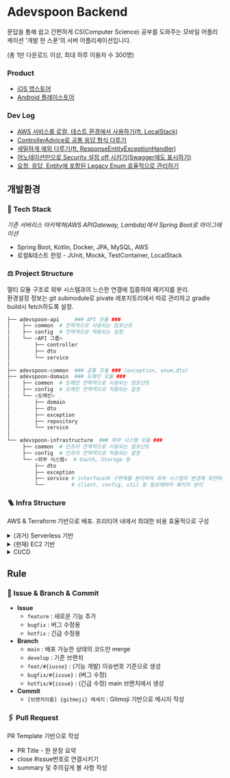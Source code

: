# Adevspoon Backend
문답을 통해 쉽고 간편하게 CS(Computer Science) 공부를 도와주는 모바일 어플리케이션 '개발 한 스푼'의 서버 어플리케이션입니다.

(총 1만 다운로드 이상, 최대 하루 이용자 수 300명)

### Product
- [iOS 앱스토어](https://apps.apple.com/kr/app/%EA%B0%9C%EB%B0%9C-%ED%95%9C-%EC%8A%A4%ED%91%BC/id1638716398)  
- [Android 플레이스토어](https://play.google.com/store/apps/details?id=com.adevspoon.adevspoon&hl=ko&gl=US)

### Dev Log
- [AWS 서비스를 로컬, 테스트 환경에서 사용하기(ft. LocalStack)]()
- [ControllerAdvice로 공통 응답 형식 다루기]()
- [세밀하게 예외 다루기(ft. ResponseEntityExceptionHandler)]()
- [어노테이션만으로 Security 설정 off 시키기(Swagger에도 표시하기)]()
- [요청, 응답, Entity에 포함된 Legacy Enum 효율적으로 관리하기]()


## 개발환경
### 🔨 Tech Stack
*기존 서버리스 아키텍쳐(AWS APIGateway, Lambda)에서 Spring Boot로 마이그레이션*  
- Spring Boot, Kotlin, Docker, JPA, MySQL, AWS
- 로컬&테스트 한정 - JUnit, Mockk, TestContainer, LocalStack

### ⚖️ Project Structure
멀티 모듈 구조로 외부 시스템과의 느슨한 연결에 집중하여 패키지를 분리.  
환경설정 정보는 git submodule로 pivate 레포지토리에서 따로 관리하고 gradle build시 fetch하도록 설정.
```bash
├── adevspoon-api     ### API 모듈 ###
│    ├── common  # 전역적으로 사용되는 컴포넌트  
│    ├── config  # 전역적으로 적용되는 설정
│    └── <API 그룹>
│        ├── controller
│        ├── dto
│        └── service 
│
├── adevspoon-common  ### 공통 모듈 ### (exception, enum,dto) 
├── adevspoon-domain  ### 도메인 모듈 ###     
│    ├── common  # 도메인 전역적으로 사용되는 컴포넌트
│    ├── config  # 도메인 전역적으로 적용되는 설정
│    └── <도메인> 
│        ├── domain
│        ├── dto
│        ├── exception
│        ├── repository
│        └── service
│
└── adevspoon-infrastructure  ### 외부 시스템 모듈 ### 
     ├── common  # 인프라 전역적으로 사용되는 컴포넌트
     ├── config  # 인프라 전역적으로 적용되는 설정
     └── <외부 시스템>  # Oauth, Storage 등 
         ├── dto
         ├── exception
         ├── service # interface와 구현체를 분리하여 외부 시스템의 변경에 유연하게 대응
         └──         # client, config, util 등 필요에따라 패키지 분리 
```


### 🪜 Infra Structure
AWS & Terraform 기반으로 배포. 프리티어 내에서 최대한 비용 효율적으로 구성

<details>
<summary>(과거) Serverless 기반</summary>
<div markdown="1">

![Serverless](https://github.com/kids-ground/adevspoon-backend/assets/52196792/0a0a9e95-64c0-4280-b552-3a1017d80d5c)
</div>
</details>

<details>
<summary>(현재) EC2 기반</summary>
<div markdown="1">

(작성중)

</div>
</details>


<details>
<summary>CI/CD</summary>
<div markdown="1">

1. Github Push
2. Github Actions 동작 -> ECR Push
3. EventBridge로 CodePipeline 트리거
4. CodeDeploy로 블루/그린 배포

</div>
</details>



## Rule
### 📎 Issue & Branch & Commit
- **Issue**
  - `feature` : 새로운 기능 추가
  - `bugfix` : 버그 수정용
  - `hotfix` : 긴급 수정용
- **Branch**
  - `main` : 배포 가능한 상태의 코드만 merge
  - `develop` : 기준 브랜치
  - `feat/#{iusse}` : (기능 개발) 이슈번호 기준으로 생성 
  - `bugfix/#{issue}` : (버그 수정) 
  - `hotfix/#{issue}` : (긴급 수정) main 브랜치에서 생성
- **Commit** 
  - `[브랜치이름] {gitmoji} 메세지` : Gitmoji 기반으로 메시지 작성

### 🖇️ Pull Request
PR Template 기반으로 작성
- PR Title - 한 문장 요약
- close #issue번호로 연결시키기
- summary 및 주의깊게 볼 사항 작성
